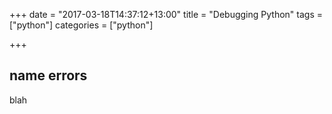 +++
date = "2017-03-18T14:37:12+13:00"
title = "Debugging Python"
tags = ["python"]
categories = ["python"]

+++

## name errors

blah
